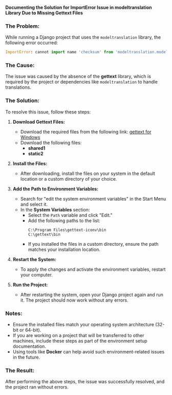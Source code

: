 **Documenting the Solution for ImportError Issue in modeltranslation Library Due to Missing Gettext Files**

### The Problem:
While running a Django project that uses the `modeltranslation` library, the following error occurred:

```python
ImportError: cannot import name 'checksum' from 'modeltranslation.models'
```

### The Cause:
The issue was caused by the absence of the **gettext** library, which is required by the project or dependencies like `modeltranslation` to handle translations.

### The Solution:
To resolve this issue, follow these steps:

1. **Download Gettext Files:**
   - Download the required files from the following link:
     [gettext for Windows](https://mlocati.github.io/articles/gettext-iconv-windows.html)
   - Download the following files:
     - **shared1**
     - **static2**

2. **Install the Files:**
   - After downloading, install the files on your system in the default location or a custom directory of your choice.

3. **Add the Path to Environment Variables:**
   - Search for "edit the system environment variables" in the Start Menu and select it.
   - In the **System Variables** section:
     - Select the `Path` variable and click "Edit."
     - Add the following paths to the list:
       ```plaintext
       C:\Program Files\gettext-iconv\bin
       C:\gettext\bin
       ```
     - If you installed the files in a custom directory, ensure the path matches your installation location.

4. **Restart the System:**
   - To apply the changes and activate the environment variables, restart your computer.

5. **Run the Project:**
   - After restarting the system, open your Django project again and run it. The project should now work without any errors.

### Notes:
- Ensure the installed files match your operating system architecture (32-bit or 64-bit).
- If you are working on a project that will be transferred to other machines, include these steps as part of the environment setup documentation.
- Using tools like **Docker** can help avoid such environment-related issues in the future.

### The Result:
After performing the above steps, the issue was successfully resolved, and the project ran without errors.
